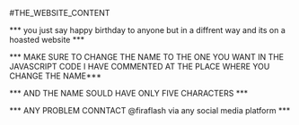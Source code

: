 #THE_WEBSITE_CONTENT

*** you just say happy birthday to anyone but in a diffrent way and its on a hoasted website ***

*** MAKE SURE TO CHANGE THE NAME TO THE ONE YOU WANT IN THE JAVASCRIPT CODE I HAVE COMMENTED AT THE PLACE WHERE YOU CHANGE THE NAME***

*** AND THE NAME SOULD HAVE ONLY FIVE CHARACTERS ***

*** ANY PROBLEM CONNTACT @firaflash via any social media platform ***
